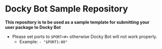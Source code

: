 # Docky Bot Sample Repository

**This repository is to be used as a sample template for submitting your user package to Docky Bot**

* Please set ports to ``$PORT<#>`` otherwise Docky Bot will not work properly.
  * Example: `` - "$PORT1:80" ``
